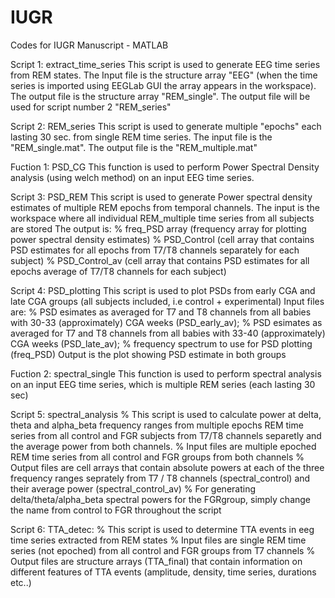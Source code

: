 # IUGR
Codes for IUGR Manuscript - MATLAB

Script 1: extract_time_series
This script is used to generate EEG time series from REM states. The Input file is the structure array "EEG" (when the time series is imported using EEGLab GUI the array appears in the workspace). The output file is the structure array "REM_single".
The output file will be used for script number 2 "REM_series"

Script 2: REM_series
This script is used to generate multiple "epochs" each lasting 30 sec. from single REM time series. The input file is the "REM_single.mat". The output file is the "REM_multiple.mat"

Fuction 1: PSD_CG
This function is used to perform Power Spectral Density analysis (using welch method) on an input EEG time series.

Script 3: PSD_REM
This script is used to generate Power spectral density estimates of multiple REM epochs from temporal channels. The input is the workspace where all individual REM_multiple time series from all subjects are stored 
The output is:
           % freq_PSD array (frequency array for plotting power spectral density estimates)
           % PSD_Control (cell array that contains PSD estimates for all epochs from T7/T8 channels separately for each subject) 
           % PSD_Control_av (cell array that contains PSD estimates for all epochs average of T7/T8 channels for each subject) 

Script 4: PSD_plotting
This script is used to  plot PSDs from early CGA and late CGA groups (all subjects included, i.e control + experimental)
Input files are:
            % PSD esimates as averaged for T7 and T8 channels from all babies with 30-33 (approximately) CGA weeks (PSD_early_av); 
            % PSD esimates as averaged for T7 and T8 channels from all babies with 33-40 (approximately) CGA weeks (PSD_late_av);
            % frequency spectrum to use for PSD plotting (freq_PSD)
Output is the plot showing PSD estimate in both groups

Fuction 2: spectral_single
This function is used to perform spectral analysis on an input EEG time series, which is multiple REM series (each lasting 30 sec)

Script 5: spectral_analysis
% This script is used to calculate power at delta, theta and alpha_beta frequency ranges from multiple epochs REM time series from all control and FGR subjects from T7/T8 channels separetly and the average power from both channels. 
% Input files are multiple epoched REM time series from all control and  FGR groups from both channels
% Output files are cell arrays that contain absolute powers at each of the three frequency ranges seprately from T7 / T8 channels (spectral_control) and their average power (spectral_control_av)
% For generating delta/theta/alpha_beta spectral powers for the FGRgroup, simply change the name from control to FGR throughout the script

Script 6: TTA_detec: 
% This script is used to determine TTA events in eeg time series extracted from REM states
% Input files are single REM time series (not epoched) from all control and  FGR groups from T7 channels
% Output files are structure arrays (TTA_final) that contain information on different features of TTA events  (amplitude, density, time series, durations etc..)


